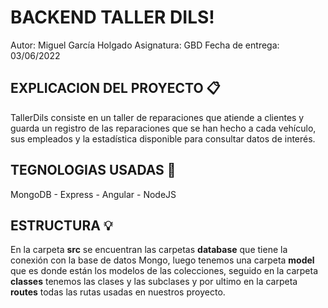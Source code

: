 # BACKEND TALLER DILS!
Autor: Miguel García Holgado
Asignatura: GBD
Fecha de entrega: 03/06/2022

## EXPLICACION DEL PROYECTO 📋

TallerDils consiste en un taller de reparaciones que atiende a clientes y guarda un registro de las reparaciones que se han hecho a cada vehículo, sus empleados y la estadística disponible para consultar datos de interés.



## TEGNOLOGIAS USADAS 🚀
MongoDB - Express - Angular - NodeJS

## ESTRUCTURA 💡
En la carpeta **src**  se encuentran las carpetas **database** que tiene la conexión con la base de datos Mongo, luego tenemos una carpeta **model** que es donde están los modelos de las colecciones, seguido en la carpeta **classes** tenemos las clases y las subclases y por ultimo en la carpeta **routes** todas las rutas usadas en nuestros proyecto.
